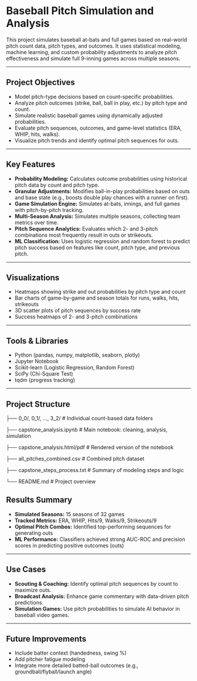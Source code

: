 # Baseball Pitch Simulation and Analysis

This project simulates baseball at-bats and full games based on real-world pitch count data, pitch types, and outcomes. It uses statistical modeling, machine learning, and custom probability adjustments to analyze pitch effectiveness and simulate full 9-inning games across multiple seasons.

---

## Project Objectives

- Model pitch-type decisions based on count-specific probabilities.
- Analyze pitch outcomes (strike, ball, ball in play, etc.) by pitch type and count.
- Simulate realistic baseball games using dynamically adjusted probabilities.
- Evaluate pitch sequences, outcomes, and game-level statistics (ERA, WHIP, hits, walks).
- Visualize pitch trends and identify optimal pitch sequences for outs.

---

## Key Features

- **Probability Modeling:** Calculates outcome probabilities using historical pitch data by count and pitch type.
- **Granular Adjustments:** Modifies ball-in-play probabilities based on outs and base state (e.g., boosts double play chances with a runner on first).
- **Game Simulation Engine:** Simulates at-bats, innings, and full games with pitch-by-pitch tracking.
- **Multi-Season Analysis:** Simulates multiple seasons, collecting team metrics over time.
- **Pitch Sequence Analytics:** Evaluates which 2- and 3-pitch combinations most frequently result in outs or strikeouts.
- **ML Classification:** Uses logistic regression and random forest to predict pitch success based on features like count, pitch type, and previous pitch.

---

## Visualizations

- Heatmaps showing strike and out probabilities by pitch type and count
- Bar charts of game-by-game and season totals for runs, walks, hits, strikeouts
- 3D scatter plots of pitch sequences by success rate
- Success heatmaps of 2- and 3-pitch combinations

---

## Tools & Libraries

- Python (pandas, numpy, matplotlib, seaborn, plotly)
- Jupyter Notebook
- Scikit-learn (Logistic Regression, Random Forest)
- SciPy (Chi-Square Test)
- tqdm (progress tracking)

---

## Project Structure

├── 0_0/, 0_1/, ..., 3_2/ # Individual count-based data folders

├── capstone_analysis.ipynb # Main notebook: cleaning, analysis, simulation

├── capstone_analysis.html/pdf # Rendered version of the notebook

├── all_pitches_combined.csv # Combined pitch dataset

├── capstone_steps_process.txt # Summary of modeling steps and logic

└── README.md # Project overview

## Results Summary

- **Simulated Seasons:** 15 seasons of 32 games
- **Tracked Metrics:** ERA, WHIP, Hits/9, Walks/9, Strikeouts/9
- **Optimal Pitch Combos:** Identified top-performing sequences for generating outs
- **ML Performance:** Classifiers achieved strong AUC-ROC and precision scores in predicting positive outcomes (outs)

---

## Use Cases

- **Scouting & Coaching:** Identify optimal pitch sequences by count to maximize outs.
- **Broadcast Analysis:** Enhance game commentary with data-driven pitch predictions.
- **Simulation Games:** Use pitch probabilities to simulate AI behavior in baseball video games.

---

## Future Improvements

- Include batter context (handedness, swing %)
- Add pitcher fatigue modeling
- Integrate more detailed batted-ball outcomes (e.g., groundball/flyball/launch angle)

